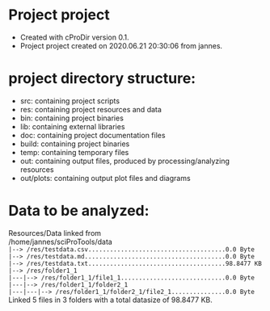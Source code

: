 # Project project
-    Created with cProDir version 0.1.
-    Project project created on 2020.06.21 20:30:06 from jannes.

# project directory structure:
-   src: containing project scripts
-   res: containing project resources and data
-   bin: containing project binaries
-   lib: containing external libraries
-   doc: containing project documentation files
-   build: containing project binaries
-   temp: containing temporary files
-   out: containing output files, produced by processing/analyzing resources
-   out/plots: containing output plot files and diagrams

# Data to be analyzed:
Resources/Data linked from<br>
/home/jannes/sciProTools/data<br>
``|--> /res/testdata.csv......................................0.0 Byte``<br>
``|--> /res/testdata.md.......................................0.0 Byte``<br>
``|--> /res/testdata.txt......................................98.8477 KB``<br>
``|--> /res/folder1_1``<br>
``|---|--> /res/folder1_1/file1_1.............................0.0 Byte``<br>
``|---|--> /res/folder1_1/folder2_1``<br>
``|---|---|--> /res/folder1_1/folder2_1/file2_1...............0.0 Byte``<br>
Linked 5 files in 3 folders with a total datasize of 98.8477 KB.

